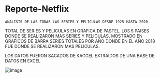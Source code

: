 # Reporte-Netflix

	ANALISIS DE LAS TODAS LAS SERIES Y PELICULAS DESDE 1925 HASTA 2020

  TOTAL DE SERIES Y PELICULAS EN GRAFICA DE PASTEL.
  LOS 5 PAISES DONDE SE REALIZARON MAS SERIES Y PELICULAS, MOSTRADO EN GRAFICOS DE BARRA
  SERIES TOTALES POR AÑO DONDE EN EL AÑO 2018 FUE DONDE SE REALIZARON MAS PELICULAS. 
  
  LOS DATOS FUERON SACADOS DE KAGGEL
  EXTRAIDOS DE UNA BASE DE DATOS EN EXCEL


![image](https://user-images.githubusercontent.com/81868044/177007201-b8f9892f-da0c-41f6-8e66-510ef2afa864.png)
